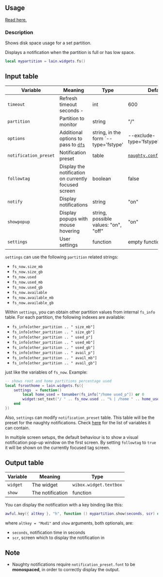 ## Usage

[Read here.](https://github.com/copycat-killer/lain/wiki/Widgets#usage)

### Description

Shows disk space usage for a set partition.

Displays a notification when the partition is full or has low space.

```lua
local mypartition = lain.widgets.fs()
```

## Input table

Variable | Meaning | Type | Default
--- | --- | --- | ---
`timeout` | Refresh timeout seconds -| int | 600
`partition` | Partition to monitor | string | "/"
`options` | Additional options to pass to [`dfs`](https://github.com/copycat-killer/lain/blob/master/scripts/dfs) | string, in the form `--type='fstype' | --exclude-type='fstype'` | nil
`notification_preset` | Notification preset | table | [`naughty.config.defaults`](https://awesomewm.org/apidoc/libraries/naughty.html#config.defaults)
`followtag` | Display the notification on currently focused screen | boolean | false
`notify` | Display notifications | string | "on"
`showpopup` | Display popups with mouse hovering | string, possible values: "on", "off" | "on"
`settings` | User settings | function | empty function

`settings` can use the following `partition` related strings:

* `fs_now.size_mb`
* `fs_now.size_gb`
* `fs_now.used`
* `fs_now.used_mb`
* `fs_now.used_gb`
* `fs_now.available`
* `fs_now.available_mb`
* `fs_now.available_gb`

Within `settings`, you can obtain other partition values from internal `fs_info` table. For each partition, the following indexes are available:

*  `fs_info[other_partition .. " size_mb"]`
*  `fs_info[other_partition .. " size_gb"]`
*  `fs_info[other_partition .. " used_p"]`
*  `fs_info[other_partition .. " used_mb"]`
*  `fs_info[other_partition .. " used_gb"]`
*  `fs_info[other_partition .. " avail_p"]`
*  `fs_info[other_partition .. " avail_mb"]`
*  `fs_info[other_partition .. " avail_gb"]`

just like the variables of `fs_now`. Example:

```lua
-- shows root and home partitions percentage used
local fsroothome = lain.widgets.fs({
    settings  = function()
        local home_used = tonumber(fs_info["/home used_p"]) or 0
        widget:set_text("/ " .. fs_now.used .. "% | /home " .. home_used .. "% ")
    end
})
```

Also, `settings` can modify `notification_preset` table. This table will be the preset for the naughty notifications. Check [here](https://awesomewm.org/doc/api/libraries/naughty.html#notify) for the list of variables it can contain.

In multiple screen setups, the default behaviour is to show a visual notification pop-up window on the first screen. By setting `followtag` to `true` it will be shown on the currently focused tag screen.

## Output table

Variable | Meaning | Type
--- | --- | ---
`widget` | The widget | `wibox.widget.textbox`
`show` | The notification | function

You can display the notification with a key binding like this:

```lua
awful.key({ altkey }, "h", function () mypartition.show(seconds, scr) end),
```

where ``altkey = "Mod1"`` and ``show`` arguments, both optionals, are:

* `seconds`, notification time in seconds
* `scr`, screen which to display the notification in

## Note

* Naughty notifications require `notification_preset.font` to be **monospaced**, in order to correctly display the output.